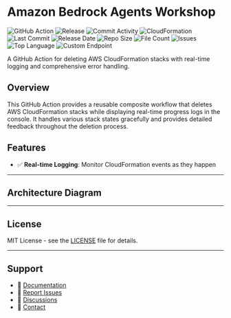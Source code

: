 # Amazon Bedrock Agents Workshop

![GitHub Action](https://img.shields.io/badge/GitHub-Action-blue?logo=github)&nbsp;![Release](https://github.com/subhamay-bhattacharyya/1711-bedrock-agent-cft/actions/workflows/release.yaml/badge.svg)&nbsp;![Commit Activity](https://img.shields.io/github/commit-activity/t/subhamay-bhattacharyya/1711-bedrock-agent-cft)&nbsp;![CloudFormation](https://img.shields.io/badge/AWS-CloudFormation-orange?logo=amazonaws)&nbsp;![Last Commit](https://img.shields.io/github/last-commit/subhamay-bhattacharyya/1711-bedrock-agent-cft)&nbsp;![Release Date](https://img.shields.io/github/release-date/subhamay-bhattacharyya/1711-bedrock-agent-cft)&nbsp;![Repo Size](https://img.shields.io/github/repo-size/subhamay-bhattacharyya/1711-bedrock-agent-cft)&nbsp;![File Count](https://img.shields.io/github/directory-file-count/subhamay-bhattacharyya/1711-bedrock-agent-cft)&nbsp;![Issues](https://img.shields.io/github/issues/subhamay-bhattacharyya/1711-bedrock-agent-cft)&nbsp;![Top Language](https://img.shields.io/github/languages/top/subhamay-bhattacharyya/1711-bedrock-agent-cft)&nbsp;![Custom Endpoint](https://img.shields.io/endpoint?url=https://gist.githubusercontent.com/bsubhamay/a664b41b8dbb10e6686f7a6eb52a404f/raw/1711-bedrock-agent-cft.json?)


A GitHub Action for deleting AWS CloudFormation stacks with real-time logging and comprehensive error handling.

## Overview

This GitHub Action provides a reusable composite workflow that deletes AWS CloudFormation stacks while displaying real-time progress logs in the console. It handles various stack states gracefully and provides detailed feedback throughout the deletion process.

## Features

- ✅ **Real-time Logging**: Monitor CloudFormation events as they happen

---

## Architecture Diagram


---

## License

MIT License - see the [LICENSE](LICENSE) file for details.

---

## Support

- 📖 [Documentation](https://github.com/subhamay-bhattacharyya/1711-bedrock-agent-cft/wiki)
- 🐛 [Report Issues](https://github.com/subhamay-bhattacharyya/1711-bedrock-agent-cft/issues)
- 💬 [Discussions](https://github.com/subhamay-bhattacharyya/1711-bedrock-agent-cft/discussions)
- 📧 [Contact](mailto:support@subhamay.aws@gmail.com)